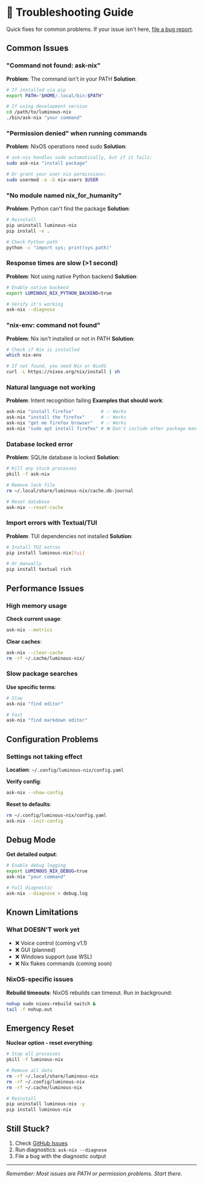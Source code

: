 # 🔧 Troubleshooting Guide

Quick fixes for common problems. If your issue isn't here, [file a bug report](https://github.com/Luminous-Dynamics/luminous-nix/issues).

## Common Issues

### "Command not found: ask-nix"

**Problem**: The command isn't in your PATH
**Solution**:
```bash
# If installed via pip
export PATH="$HOME/.local/bin:$PATH"

# If using development version
cd /path/to/luminous-nix
./bin/ask-nix "your command"
```

### "Permission denied" when running commands

**Problem**: NixOS operations need sudo
**Solution**:
```bash
# ask-nix handles sudo automatically, but if it fails:
sudo ask-nix "install package"

# Or grant your user nix permissions:
sudo usermod -a -G nix-users $USER
```

### "No module named nix_for_humanity"

**Problem**: Python can't find the package
**Solution**:
```bash
# Reinstall
pip uninstall luminous-nix
pip install -e .

# Check Python path
python -c "import sys; print(sys.path)"
```

### Response times are slow (>1 second)

**Problem**: Not using native Python backend
**Solution**:
```bash
# Enable native backend
export LUMINOUS_NIX_PYTHON_BACKEND=true

# Verify it's working
ask-nix --diagnose
```

### "nix-env: command not found"

**Problem**: Nix isn't installed or not in PATH
**Solution**:
```bash
# Check if Nix is installed
which nix-env

# If not found, you need Nix or NixOS
curl -L https://nixos.org/nix/install | sh
```

### Natural language not working

**Problem**: Intent recognition failing
**Examples that should work**:
```bash
ask-nix "install firefox"          # ✅ Works
ask-nix "install the firefox"      # ✅ Works
ask-nix "get me firefox browser"   # ✅ Works
ask-nix "sudo apt install firefox" # ❌ Don't include other package managers
```

### Database locked error

**Problem**: SQLite database is locked
**Solution**:
```bash
# Kill any stuck processes
pkill -f ask-nix

# Remove lock file
rm ~/.local/share/luminous-nix/cache.db-journal

# Reset database
ask-nix --reset-cache
```

### Import errors with Textual/TUI

**Problem**: TUI dependencies not installed
**Solution**:
```bash
# Install TUI extras
pip install luminous-nix[tui]

# Or manually
pip install textual rich
```

## Performance Issues

### High memory usage

**Check current usage**:
```bash
ask-nix --metrics
```

**Clear caches**:
```bash
ask-nix --clear-cache
rm -rf ~/.cache/luminous-nix/
```

### Slow package searches

**Use specific terms**:
```bash
# Slow
ask-nix "find editor"

# Fast
ask-nix "find markdown editor"
```

## Configuration Problems

### Settings not taking effect

**Location**: `~/.config/luminous-nix/config.yaml`

**Verify config**:
```bash
ask-nix --show-config
```

**Reset to defaults**:
```bash
rm ~/.config/luminous-nix/config.yaml
ask-nix --init-config
```

## Debug Mode

**Get detailed output**:
```bash
# Enable debug logging
export LUMINOUS_NIX_DEBUG=true
ask-nix "your command"

# Full diagnostic
ask-nix --diagnose > debug.log
```

## Known Limitations

### What DOESN'T work yet

- ❌ Voice control (coming v1.1)
- ❌ GUI (planned)
- ❌ Windows support (use WSL)
- ❌ Nix flakes commands (coming soon)

### NixOS-specific issues

**Rebuild timeouts**: NixOS rebuilds can timeout. Run in background:
```bash
nohup sudo nixos-rebuild switch &
tail -f nohup.out
```

## Emergency Reset

**Nuclear option - reset everything**:
```bash
# Stop all processes
pkill -f luminous-nix

# Remove all data
rm -rf ~/.local/share/luminous-nix
rm -rf ~/.config/luminous-nix
rm -rf ~/.cache/luminous-nix

# Reinstall
pip uninstall luminous-nix -y
pip install luminous-nix
```

## Still Stuck?

1. Check [GitHub Issues](https://github.com/Luminous-Dynamics/luminous-nix/issues)
2. Run diagnostics: `ask-nix --diagnose`
3. File a bug with the diagnostic output

---
*Remember: Most issues are PATH or permission problems. Start there.*
